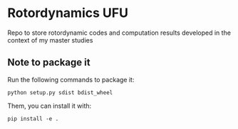 # Rotordynamics UFU
Repo to store rotordynamic codes and computation results developed in the context of my master studies

## Note to package it

Run the following commands to package it:

```
python setup.py sdist bdist_wheel
```

Them, you can install it with:

```
pip install -e .
```
